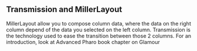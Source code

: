 ## Transmission and MillerLayout
MillerLayout allow you to compose column data, where the data on the right column 
depend of the data you selected on the left column. Transmission is the technology
used to ease the transition between those 2 columns. 
For an introduction, look at Advanced Pharo book chapter on Glamour